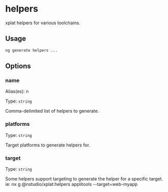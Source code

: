 # helpers

xplat helpers for various toolchains.

## Usage

```bash
ng generate helpers ...

```

## Options

### name

Alias(es): n

Type: `string`

Comma-delimited list of helpers to generate.

### platforms

Type: `string`

Target platforms to generate helpers for.

### target

Type: `string`

Some helpers support targeting to generate the helper for a specific target. ie: nx g @nstudio/xplat:helpers applitools --target=web-myapp
